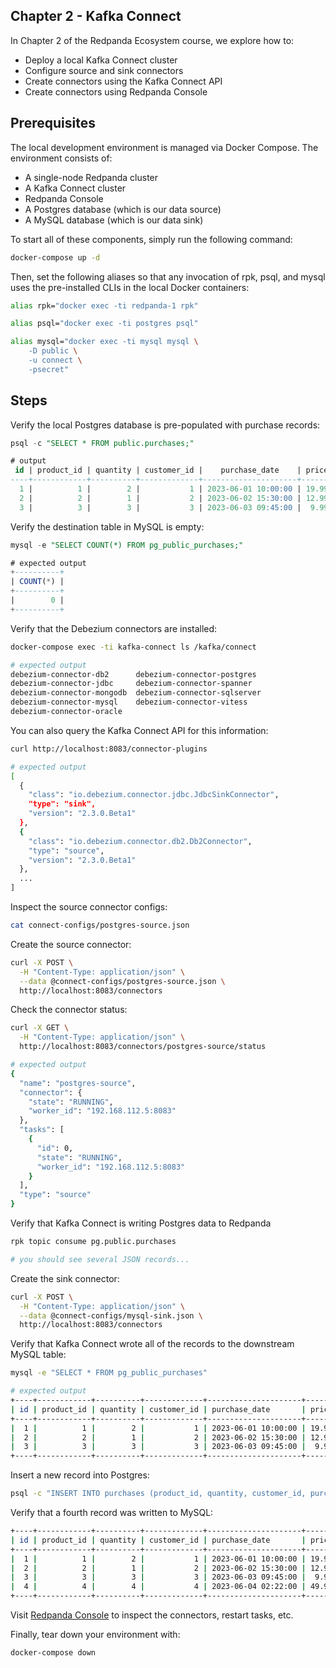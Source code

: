## Chapter 2 - Kafka Connect
In Chapter 2 of the Redpanda Ecosystem course, we explore how to:

- Deploy a local Kafka Connect cluster
- Configure source and sink connectors
- Create connectors using the Kafka Connect API
- Create connectors using Redpanda Console

## Prerequisites
The local development environment is managed via Docker Compose. The environment consists of:

- A single-node Redpanda cluster
- A Kafka Connect cluster
- Redpanda Console
- A Postgres database (which is our data source)
- A MySQL database (which is our data sink)

To start all of these components, simply run the following command:

```sh
docker-compose up -d
```

Then, set the following aliases so that any invocation of rpk, psql, and mysql uses the pre-installed CLIs in the local Docker containers:

```sh
alias rpk="docker exec -ti redpanda-1 rpk"

alias psql="docker exec -ti postgres psql"

alias mysql="docker exec -ti mysql mysql \
    -D public \
    -u connect \
    -psecret"
```

## Steps

Verify the local Postgres database is pre-populated with purchase records:

```sql
psql -c "SELECT * FROM public.purchases;"

# output
 id | product_id | quantity | customer_id |    purchase_date    | price | currency
----+------------+----------+-------------+---------------------+-------+----------
  1 |          1 |        2 |           1 | 2023-06-01 10:00:00 | 19.99 | USD
  2 |          2 |        1 |           2 | 2023-06-02 15:30:00 | 12.99 | USD
  3 |          3 |        3 |           3 | 2023-06-03 09:45:00 |  9.99 | US
```

Verify the destination table in MySQL is empty:

```sql
mysql -e "SELECT COUNT(*) FROM pg_public_purchases;"

# expected output
+----------+
| COUNT(*) |
+----------+
|        0 |
+----------+
```

Verify that the Debezium connectors are installed:

```sh
docker-compose exec -ti kafka-connect ls /kafka/connect

# expected output
debezium-connector-db2	    debezium-connector-postgres
debezium-connector-jdbc     debezium-connector-spanner
debezium-connector-mongodb  debezium-connector-sqlserver
debezium-connector-mysql    debezium-connector-vitess
debezium-connector-oracle
```

You can also query the Kafka Connect API for this information:

```sh
curl http://localhost:8083/connector-plugins

# expected output
[
  {
    "class": "io.debezium.connector.jdbc.JdbcSinkConnector",
    "type": "sink",
    "version": "2.3.0.Beta1"
  },
  {
    "class": "io.debezium.connector.db2.Db2Connector",
    "type": "source",
    "version": "2.3.0.Beta1"
  },
  ...
]
```

Inspect the source connector configs:

```sh
cat connect-configs/postgres-source.json
```

Create the source connector:

```sh
curl -X POST \
  -H "Content-Type: application/json" \
  --data @connect-configs/postgres-source.json \
  http://localhost:8083/connectors
```

Check the connector status:

```sh
curl -X GET \
  -H "Content-Type: application/json" \
  http://localhost:8083/connectors/postgres-source/status

# expected output
{
  "name": "postgres-source",
  "connector": {
    "state": "RUNNING",
    "worker_id": "192.168.112.5:8083"
  },
  "tasks": [
    {
      "id": 0,
      "state": "RUNNING",
      "worker_id": "192.168.112.5:8083"
    }
  ],
  "type": "source"
}
```

Verify that Kafka Connect is writing Postgres data to Redpanda

```sh
rpk topic consume pg.public.purchases

# you should see several JSON records...
```

Create the sink connector:

```sh
curl -X POST \
  -H "Content-Type: application/json" \
  --data @connect-configs/mysql-sink.json \
  http://localhost:8083/connectors
```

Verify that Kafka Connect wrote all of the records to the downstream MySQL table:

```sh
mysql -e "SELECT * FROM pg_public_purchases"

# expected output
+----+------------+----------+-------------+---------------------+-------+----------+
| id | product_id | quantity | customer_id | purchase_date       | price | currency |
+----+------------+----------+-------------+---------------------+-------+----------+
|  1 |          1 |        2 |           1 | 2023-06-01 10:00:00 | 19.99 | USD      |
|  2 |          2 |        1 |           2 | 2023-06-02 15:30:00 | 12.99 | USD      |
|  3 |          3 |        3 |           3 | 2023-06-03 09:45:00 |  9.99 | USD      |
+----+------------+----------+-------------+---------------------+-------+----------+
```

Insert a new record into Postgres:

```sh
psql -c "INSERT INTO purchases (product_id, quantity, customer_id, purchase_date, price, currency) VALUES (4, 4, 4, '2023-06-04 02:22:00', 49.99, 'USD');"
```

Verify that a fourth record was written to MySQL:

```sh
+----+------------+----------+-------------+---------------------+-------+----------+
| id | product_id | quantity | customer_id | purchase_date       | price | currency |
+----+------------+----------+-------------+---------------------+-------+----------+
|  1 |          1 |        2 |           1 | 2023-06-01 10:00:00 | 19.99 | USD      |
|  2 |          2 |        1 |           2 | 2023-06-02 15:30:00 | 12.99 | USD      |
|  3 |          3 |        3 |           3 | 2023-06-03 09:45:00 |  9.99 | USD      |
|  4 |          4 |        4 |           4 | 2023-06-04 02:22:00 | 49.99 | USD      |
+----+------------+----------+-------------+---------------------+-------+----------+
```

Visit [Redpanda Console](http://localhost:8080/connect-clusters/demo) to inspect the connectors, restart tasks, etc.

Finally, tear down your environment with:

```sh
docker-compose down
```
